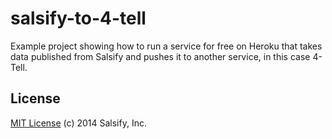 salsify-to-4-tell
=================

Example project showing how to run a service for free on Heroku that takes data published from Salsify and pushes it to another service, in this case 4-Tell.

License
-------

[MIT License](http://mit-license.org/) (c) 2014 Salsify, Inc.